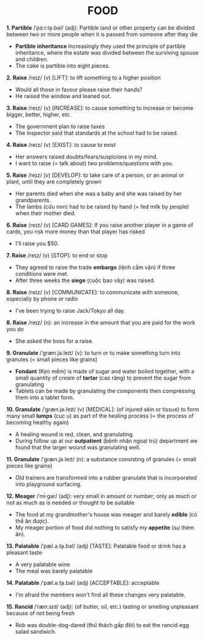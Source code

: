 <h1 align="center"><strong>FOOD</strong></h1>

**1. Partible** /ˈpɑːr.t̬ə.bəl/ (adj): Partible land or other property can be divided between two or more people when it is passed from someone after they die
- **Partible inheritance** Increasingly they used the principle of partible inheritance, where the estate was divided between the surviving spouse and children.
- The cake is partible into eight pieces.

**2. Raise** /reɪz/ (v) [LIFT]: to lift something to a higher position
- Would all those in favour please raise their hands?
- He raised the window and leaned out.

**3. Raise** /reɪz/ (v) [INCREASE]: to cause something to increase or become bigger, better, higher, etc.
- The government plan to raise taxes
- The inspector said that standards at the school had to be raised.

**4. Raise** /reɪz/ (v) [EXIST]: to cause to exist
- Her answers raised doubts/fears/suspicions in my mind.
- I want to raise (= talk about) two problems/questions with you.

**5. Raise** /reɪz/ (v) [DEVELOP]: to take care of a person, or an animal or plant, until they are completely grown
- Her parents died when she was a baby and she was raised by her grandparents.
- The lambs (cừu non) had to be raised by hand (= fed milk by people) when their mother died.

**6. Raise** /reɪz/ (v) [CARD GAMES]: If you raise another player in a game of cards, you risk more money than that player has risked
- I'll raise you $50.

**7. Raise** /reɪz/ (v) [STOP]: to end or stop
- They agreed to raise the trade **embargo** (lệnh cấm vận) if three conditions were met.
- After three weeks the **siege** (cuộc bao vây) was raised.

**8. Raise** /reɪz/ (v) [COMMUNICATE]: to communicate with someone, especially by phone or radio
- I've been trying to raise Jack/Tokyo all day.

**8. Raise** /reɪz/ (n): an increase in the amount that you are paid for the work you do
- She asked the boss for a raise.

**9. Granulate** /ˈɡræn.jə.leɪt/ (v): to turn or to make something turn into granules (= small pieces like grains)
- **Fondant** (Kẹo mềm) is made of sugar and water boiled together, with a small quantity of cream of **tartar** (cao răng) to prevent the sugar from granulating
- Tablets can be made by granulating the components then compressing them into a tablet form.

**10. Granulate** /ˈɡræn.jə.leɪt/ (v) [MEDICAL]: (of injured skin or tissue) to form many small **lumps** (cục u) as part of the healing process (= the process of becoming healthy again)
- A healing wound is red, clean, and granulating.
- During follow up at our **outpatient** (bệnh nhân ngoại trú) department we found that the larger wound was granulating well.

**11. Granulate** /ˈɡræn.jə.leɪt/ (n): a substance consisting of granules (= small pieces like grains)
- Old trainers are transformed into a rubber granulate that is incorporated into playground surfacing.

**12. Meager** /ˈmi·ɡər/ (adj): very small in amount or number; only as much or not as much as is needed or thought to be suitable
- The food at my grandmother's house was meager and barely **edible** (có thể ăn được).
- My meager portion of food did nothing to satisfy my **appetite** (sự thèm ăn).
  
**13. Palatable** /ˈpæl.ə.t̬ə.bəl/ (adj) [TASTE]: Palatable food or drink has a pleasant taste
- A very palatable wine
- The meal was barely palatable

**14. Palatable** /ˈpæl.ə.t̬ə.bəl/ (adj) [ACCEPTABLE]: acceptable
- I'm afraid the members won't find all these changes very palatable.

**15. Rancid** /ˈræn.sɪd/ (adj): (of butter, oil, etc.) tasting or smelling unpleasant because of not being fresh
- Rob was double-dog-dared (thử thách gấp đôi) to eat the rancid egg salad sandwich.